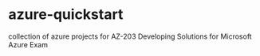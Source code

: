 # azure-quickstart
collection of azure projects for AZ-203 Developing Solutions for Microsoft Azure Exam
